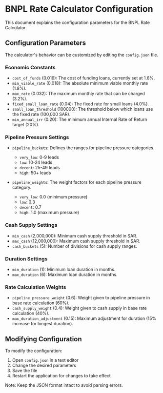 # BNPL Rate Calculator Configuration

This document explains the configuration parameters for the BNPL Rate Calculator.

## Configuration Parameters

The calculator's behavior can be customized by editing the `config.json` file.

### Economic Constants

- `cost_of_funds` (0.016): The cost of funding loans, currently set at 1.6%.
- `min_viable_rate` (0.018): The absolute minimum viable monthly rate (1.8%).
- `max_rate` (0.032): The maximum monthly rate that can be charged (3.2%).
- `fixed_small_loan_rate` (0.04): The fixed rate for small loans (4.0%).
- `small_loan_threshold` (100000): The threshold below which loans use the fixed rate (100,000 SAR).
- `min_annual_irr` (0.20): The minimum annual Internal Rate of Return target (20%).

### Pipeline Pressure Settings

- `pipeline_buckets`: Defines the ranges for pipeline pressure categories.
  - `very_low`: 0-9 leads
  - `low`: 10-24 leads
  - `decent`: 25-49 leads
  - `high`: 50+ leads

- `pipeline_weights`: The weight factors for each pipeline pressure category.
  - `very_low`: 0.0 (minimum pressure)
  - `low`: 0.3
  - `decent`: 0.7
  - `high`: 1.0 (maximum pressure)

### Cash Supply Settings

- `min_cash` (2,000,000): Minimum cash supply threshold in SAR.
- `max_cash` (12,000,000): Maximum cash supply threshold in SAR.
- `cash_buckets` (5): Number of divisions for cash supply ranges.

### Duration Settings

- `min_duration` (1): Minimum loan duration in months.
- `max_duration` (6): Maximum loan duration in months.

### Rate Calculation Weights

- `pipeline_pressure_weight` (0.6): Weight given to pipeline pressure in base rate calculation (60%).
- `cash_supply_weight` (0.4): Weight given to cash supply in base rate calculation (40%).
- `max_duration_adjustment` (0.15): Maximum adjustment for duration (15% increase for longest duration).

## Modifying Configuration

To modify the configuration:

1. Open `config.json` in a text editor
2. Change the desired parameters
3. Save the file
4. Restart the application for changes to take effect

Note: Keep the JSON format intact to avoid parsing errors.